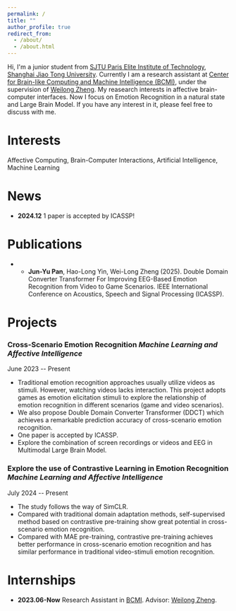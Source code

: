 ```yaml
---
permalink: /
title: ""
author_profile: true
redirect_from: 
  - /about/
  - /about.html
---
```


Hi, I'm a junior student from [SJTU Paris Elite Institute of Technology](https://speit.sjtu.edu.cn/), [Shanghai Jiao Tong University](https://www.sjtu.edu.cn/). Currently I am a research assistant at [Center for Brain-like Computing and Machine Intelligence (BCMI)](https://bcmi.sjtu.edu.cn/), under the supervision of [Weilong Zheng](https://weilongzheng.github.io/). My reasearch interests in affective brain-computer interfaces. Now I focus on Emotion Recognition in a natural state and Large Brain Model. If you have any interest in it, please feel free to discuss with me.

Interests
======
Affective Computing, Brain-Computer Interactions, Artificial Intelligence, Machine Learning

News
======
- **2024.12** 1 paper is accepted by ICASSP!

Publications
======
- * **Jun-Yu Pan**, Hao-Long Yin, Wei-Long Zheng (2025). Double Domain Converter Transformer For Improving EEG-Based Emotion Recognition from Video to Game Scenarios. IEEE International Conference on Acoustics, Speech and Signal Processing (ICASSP).

Projects
======
### Cross-Scenario Emotion Recognition *Machine Learning and Affective Intelligence* 
June 2023 -- Present
- Traditional emotion recognition approaches usually utilize videos as stimuli. However, watching videos lacks interaction. This project adopts games as emotion elicitation stimuli to explore the relationship of emotion recognition in different scenarios (game and video scenarios).
- We also propose Double Domain Converter Transformer (DDCT) which achieves a remarkable prediction accuracy of cross-scenario emotion recognition.
- One paper is accepted by ICASSP.
- Explore the combination of screen recordings or videos and EEG in Multimodal Large Brain Model.

### Explore the use of Contrastive Learning in Emotion Recognition *Machine Learning and Affective Intelligence* 
July 2024 -- Present
- The study follows the way of SimCLR.
- Compared with traditional domain adaptation methods, self-supervised method based on contrastive pre-training show great potential in cross-scenario emotion recognition.
- Compared with MAE pre-training, contrastive pre-training achieves better performance in cross-scenario emotion recognition and has similar performance in traditional video-stimuli emotion recognition.

Internships
======
- **2023.06-Now** Research Assistant in [BCMI](https://bcmi.sjtu.edu.cn/). Advisor: [Weilong Zheng](https://weilongzheng.github.io/).
